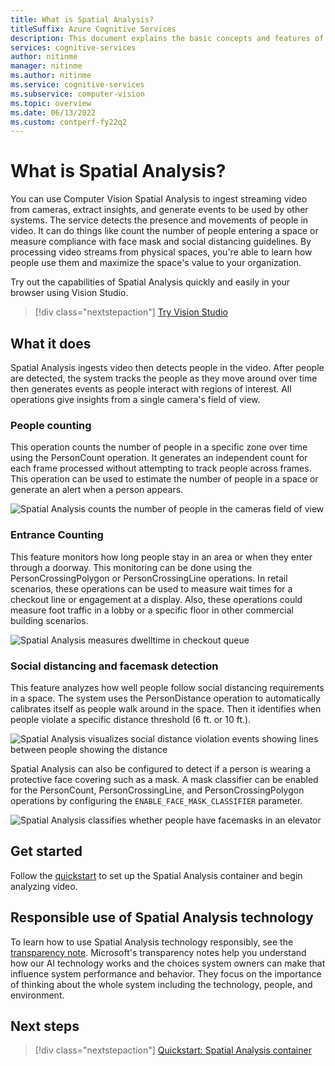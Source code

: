```yaml
---
title: What is Spatial Analysis?
titleSuffix: Azure Cognitive Services
description: This document explains the basic concepts and features of the Azure Spatial Analysis container.
services: cognitive-services
author: nitinme
manager: nitinme
ms.author: nitinme
ms.service: cognitive-services
ms.subservice: computer-vision
ms.topic: overview
ms.date: 06/13/2022
ms.custom: contperf-fy22q2
---
```


# What is Spatial Analysis?

You can use Computer Vision Spatial Analysis to ingest streaming video from cameras, extract insights, and generate events to be used by other systems. The service detects the presence and movements of people in video. It can do things like count the number of people entering a space or measure compliance with face mask and social distancing guidelines. By processing video streams from physical spaces, you're able to learn how people use them and maximize the space's value to your organization. 

Try out the capabilities of Spatial Analysis quickly and easily in your browser using Vision Studio.

> [!div class="nextstepaction"]
> [Try Vision Studio](https://portal.vision.cognitive.azure.com/)

<!--This documentation contains the following types of articles:
* The [quickstarts](./quickstarts-sdk/analyze-image-client-library.md) are step-by-step instructions that let you make calls to the service and get results in a short period of time. 
* The [how-to guides](./how-to/call-analyze-image.md) contain instructions for using the service in more specific or customized ways.
* The [conceptual articles](tbd) provide in-depth explanations of the service's functionality and features.
* The [tutorials](./tutorials/storage-lab-tutorial.md) are longer guides that show you how to use this service as a component in broader business solutions.-->

## What it does
Spatial Analysis ingests video then detects people in the video. After people are detected, the system tracks the people as they move around over time then generates events as people interact with regions of interest. All operations give insights from a single camera's field of view. 

### People counting
This operation counts the number of people in a specific zone over time using the PersonCount operation. It generates an independent count for each frame processed without attempting to track people across frames. This operation can be used to estimate the number of people in a space or generate an alert when a person appears.

![Spatial Analysis counts the number of people in the cameras field of view](https://user-images.githubusercontent.com/11428131/139924111-58637f2e-f2f6-42d8-8812-ab42fece92b4.gif)

### Entrance Counting
This feature monitors how long people stay in an area or when they enter through a doorway. This monitoring can be done using the PersonCrossingPolygon or PersonCrossingLine operations. In retail scenarios, these operations can be used to measure wait times for a checkout line or engagement at a display. Also, these operations could measure foot traffic in a lobby or a specific floor in other commercial building scenarios.

![Spatial Analysis measures dwelltime in checkout queue](https://user-images.githubusercontent.com/11428131/137016574-0d180d9b-fb9a-42a9-94b7-fbc0dbc18560.gif)

### Social distancing and facemask detection 
This feature analyzes how well people follow social distancing requirements in a space. The system uses the PersonDistance operation to automatically calibrates itself as people walk around in the space. Then it identifies when people violate a specific distance threshold (6 ft. or 10 ft.).

![Spatial Analysis visualizes social distance violation events showing lines between people showing the distance](https://user-images.githubusercontent.com/11428131/139924062-b5e10c0f-3cf8-4ff1-bb58-478571c022d7.gif)

Spatial Analysis can also be configured to detect if a person is wearing a protective face covering such as a mask. A mask classifier can be enabled for the PersonCount, PersonCrossingLine, and PersonCrossingPolygon operations by configuring the `ENABLE_FACE_MASK_CLASSIFIER` parameter.

![Spatial Analysis classifies whether people have facemasks in an elevator](https://user-images.githubusercontent.com/11428131/137015842-ce524f52-3ac4-4e42-9067-25d19b395803.png)

## Get started

Follow the [quickstart](spatial-analysis-container.md) to set up the Spatial Analysis container and begin analyzing video.

## Responsible use of Spatial Analysis technology

To learn how to use Spatial Analysis technology responsibly, see the [transparency note](/legal/cognitive-services/computer-vision/transparency-note-spatial-analysis?context=%2fazure%2fcognitive-services%2fComputer-vision%2fcontext%2fcontext). Microsoft's transparency notes help you understand how our AI technology works and the choices system owners can make that influence system performance and behavior. They focus on the importance of thinking about the whole system including the technology, people, and environment.

## Next steps

> [!div class="nextstepaction"]
> [Quickstart: Spatial Analysis container](spatial-analysis-container.md)
